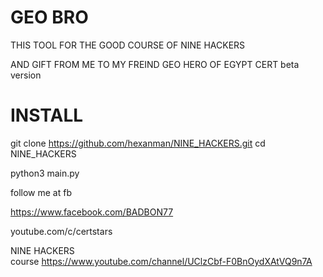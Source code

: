 # GEO BRO  


THIS TOOL FOR THE GOOD COURSE OF NINE HACKERS 


AND GIFT FROM ME TO MY FREIND GEO HERO OF EGYPT CERT
beta version 

# INSTALL
git clone https://github.com/hexanman/NINE_HACKERS.git
cd NINE_HACKERS

python3 main.py 




follow me at fb 

https://www.facebook.com/BADBON77

youtube.com/c/certstars


NINE HACKERS  
course 
https://www.youtube.com/channel/UClzCbf-F0BnOydXAtVQ9n7A
